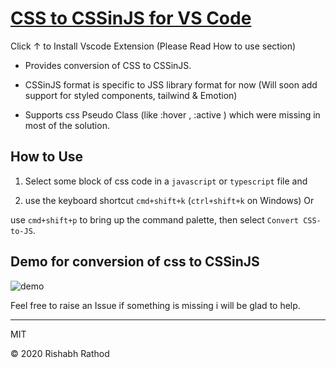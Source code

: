 
# [CSS to CSSinJS for VS Code](https://marketplace.visualstudio.com/items?itemName=rishabh-rathod.css-to-js)

Click ↑ to Install Vscode Extension (Please Read How to use section)

* Provides conversion of CSS to CSSinJS.

* CSSinJS format is specific to JSS library format for now (Will soon add support for styled components, tailwind & Emotion)

* Supports css Pseudo Class (like :hover , :active ) which were missing in most of the solution.

## How to Use 

1. Select some block of css code in a `javascript` or `typescript` file and

2. use the keyboard shortcut `cmd+shift+k` (`ctrl+shift+k` on Windows)
   Or

use `cmd+shift+p` to bring up the command palette, then select `Convert CSS-to-JS`.

## Demo for conversion of css to CSSinJS

![demo](https://user-images.githubusercontent.com/53012197/93563270-2d1cbe80-f9a5-11ea-81eb-6644f4de2227.gif)


Feel free to raise an Issue if something is missing i will be glad to help.

---

MIT

© 2020 Rishabh Rathod
